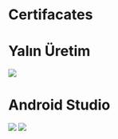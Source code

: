 # Certifacates

# Yalın Üretim
![](https://i.hizliresim.com/nj9hi3y.jpg)

# Android Studio
![](https://i.hizliresim.com/boxdp2x.jpg)
![](https://i.hizliresim.com/i6vxruc.jpg)
